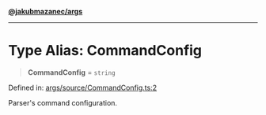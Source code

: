 [**@jakubmazanec/args**](../README.md)

---

# Type Alias: CommandConfig

> **CommandConfig** = `string`

Defined in:
[args/source/CommandConfig.ts:2](https://github.com/jakubmazanec/tools/blob/6fe16df773d5da14c29261ea934e72b3f99fabb7/packages/args/source/CommandConfig.ts#L2)

Parser's command configuration.
